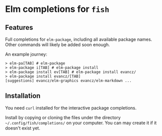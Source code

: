 # Elm completions for `fish`

## Features

Full completions for `elm-package`, including all available package names. Other commands will likely be added soon enough.

An example journey:

```fish
> elm-pa[TAB] # elm-package
> elm-package i[TAB] # elm-package install
> elm-package install ev[TAB] # elm-package install evancz/
> elm-package install evancz/[TAB] 
[suggestions] evancz/elm-graphics evancz/elm-markdown ...
```

## Installation

You need `curl` installed for the interactive package completions.

Install by copying or cloning the files under the directory `~/.config/fish/completions/` on your computer. You can may create it if it doesn't exist yet.
